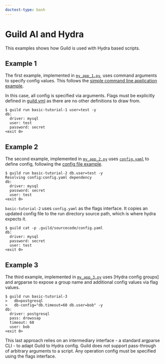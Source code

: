 ```yaml
---
doctest-type: bash
---
```


# Guild AI and Hydra

This examples shows how Guild is used with Hydra based scripts.

## Example 1

The first example, implemented in [`my_app_1.py`](my_app_1.py), uses
command arguments to specify config values. This follows the [simple
command line application
example](https://hydra.cc/docs/tutorials/basic/your_first_app/simple_cli).

In this case, all config is specified via arguments. Flags must be
explicitly defined in [guild.yml](guild.yml) as there are no other
definitions to draw from.

    $ guild run basic-tutorial-1 user=test -y
    db:
      driver: mysql
      user: test
      password: secret
    <exit 0>

## Example 2

The second example, implemented in [`my_app_2.py`](my_app_2.py) uses
[`config.yaml`](config.yaml) to define config, following the [config
file
example](https://hydra.cc/docs/tutorials/basic/your_first_app/config_file).

    $ guild run basic-tutorial-2 db.user=test -y
    Resolving config:config.yaml dependency
    db:
      driver: mysql
      password: secret
      user: test
    <exit 0>

`basic-tutorial-2` uses `config.yaml` as the flags interface. It
copies an updated config file to the run directory source path, which
is where hydra expects it.

    $ guild cat -p .guild/sourcecode/config.yaml
    db:
      driver: mysql
      password: secret
      user: test
    <exit 0>

## Example 3

The third example, implemented in [`my_app_3.py`](my_app_3.py) uses
[Hydra config groups] and argparse to expose a group name and
additional config values via flag values.

    $ guild run basic-tutorial-3
    >   db=postgresql
    >   db-config="db.timeout=60 db.user=bob" -y
    db:
      driver: postgresql
      pass: drowssap
      timeout: 60
      user: bob
    <exit 0>

This last approach relies on an intermediary interface - a standard
argparse CLI - to adapt Guild to Hydra config. Guild does not support
pass-through of arbitrary arguments to a script. Any operation config
must be specified using the flags interface.
